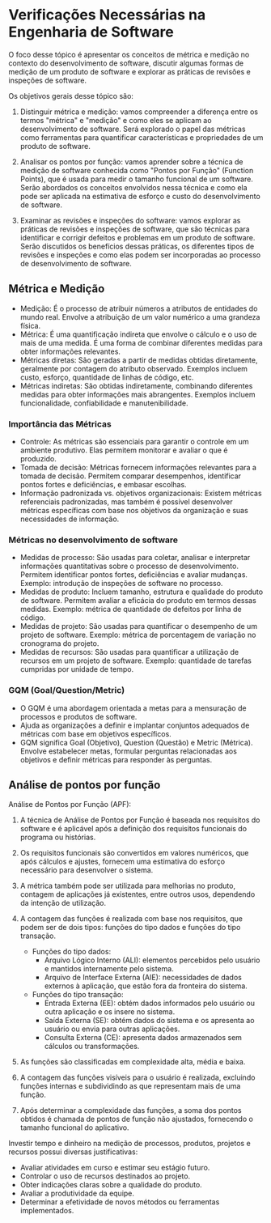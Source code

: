 # Verificações Necessárias na Engenharia de Software

O foco desse tópico é apresentar os conceitos de métrica e medição no contexto do desenvolvimento de software, discutir algumas formas de medição de um produto de software e explorar as práticas de revisões e inspeções de software.

Os objetivos gerais desse tópico são:

1. Distinguir métrica e medição: vamos compreender a diferença entre os termos "métrica" e "medição" e como eles se aplicam ao desenvolvimento de software. Será explorado o papel das métricas como ferramentas para quantificar características e propriedades de um produto de software.

2. Analisar os pontos por função: vamos aprender sobre a técnica de medição de software conhecida como "Pontos por Função" (Function Points), que é usada para medir o tamanho funcional de um software. Serão abordados os conceitos envolvidos nessa técnica e como ela pode ser aplicada na estimativa de esforço e custo do desenvolvimento de software.

3. Examinar as revisões e inspeções do software: vamos explorar as práticas de revisões e inspeções de software, que são técnicas para identificar e corrigir defeitos e problemas em um produto de software. Serão discutidos os benefícios dessas práticas, os diferentes tipos de revisões e inspeções e como elas podem ser incorporadas ao processo de desenvolvimento de software.

## Métrica e Medição

- Medição: É o processo de atribuir números a atributos de entidades do mundo real. Envolve a atribuição de um valor numérico a uma grandeza física.
- Métrica: É uma quantificação indireta que envolve o cálculo e o uso de mais de uma medida. É uma forma de combinar diferentes medidas para obter informações relevantes.
- Métricas diretas: São geradas a partir de medidas obtidas diretamente, geralmente por contagem do atributo observado. Exemplos incluem custo, esforço, quantidade de linhas de código, etc.
- Métricas indiretas: São obtidas indiretamente, combinando diferentes medidas para obter informações mais abrangentes. Exemplos incluem funcionalidade, confiabilidade e manutenibilidade.

### Importância das Métricas

- Controle: As métricas são essenciais para garantir o controle em um ambiente produtivo. Elas permitem monitorar e avaliar o que é produzido.
- Tomada de decisão: Métricas fornecem informações relevantes para a tomada de decisão. Permitem comparar desempenhos, identificar pontos fortes e deficiências, e embasar escolhas.
- Informação padronizada vs. objetivos organizacionais: Existem métricas referenciais padronizadas, mas também é possível desenvolver métricas específicas com base nos objetivos da organização e suas necessidades de informação.

### Métricas no desenvolvimento de software

- Medidas de processo: São usadas para coletar, analisar e interpretar informações quantitativas sobre o processo de desenvolvimento. Permitem identificar pontos fortes, deficiências e avaliar mudanças. Exemplo: introdução de inspeções de software no processo.
- Medidas de produto: Incluem tamanho, estrutura e qualidade do produto de software. Permitem avaliar a eficácia do produto em termos dessas medidas. Exemplo: métrica de quantidade de defeitos por linha de código.
- Medidas de projeto: São usadas para quantificar o desempenho de um projeto de software. Exemplo: métrica de porcentagem de variação no cronograma do projeto.
- Medidas de recursos: São usadas para quantificar a utilização de recursos em um projeto de software. Exemplo: quantidade de tarefas cumpridas por unidade de tempo.

### GQM (Goal/Question/Metric)

- O GQM é uma abordagem orientada a metas para a mensuração de processos e produtos de software.
- Ajuda as organizações a definir e implantar conjuntos adequados de métricas com base em objetivos específicos.
- GQM significa Goal (Objetivo), Question (Questão) e Metric (Métrica). Envolve estabelecer metas, formular perguntas relacionadas aos objetivos e definir métricas para responder às perguntas.

## Análise de pontos por função

Análise de Pontos por Função (APF):

1. A técnica de Análise de Pontos por Função é baseada nos requisitos do software e é aplicável após a definição dos requisitos funcionais do programa ou histórias.
2. Os requisitos funcionais são convertidos em valores numéricos, que após cálculos e ajustes, fornecem uma estimativa do esforço necessário para desenvolver o sistema.
3. A métrica também pode ser utilizada para melhorias no produto, contagem de aplicações já existentes, entre outros usos, dependendo da intenção de utilização.
4. A contagem das funções é realizada com base nos requisitos, que podem ser de dois tipos: funções do tipo dados e funções do tipo transação.
    - Funções do tipo dados:
        - Arquivo Lógico Interno (ALI): elementos percebidos pelo usuário e mantidos internamente pelo sistema.
        - Arquivo de Interface Externa (AIE): necessidades de dados externos à aplicação, que estão fora da fronteira do sistema.
    - Funções do tipo transação:
        - Entrada Externa (EE): obtém dados informados pelo usuário ou outra aplicação e os insere no sistema.
        - Saída Externa (SE): obtém dados do sistema e os apresenta ao usuário ou envia para outras aplicações.
        - Consulta Externa (CE): apresenta dados armazenados sem cálculos ou transformações.

5. As funções são classificadas em complexidade alta, média e baixa.
6. A contagem das funções visíveis para o usuário é realizada, excluindo funções internas e subdividindo as que representam mais de uma função.
7. Após determinar a complexidade das funções, a soma dos pontos obtidos é chamada de pontos de função não ajustados, fornecendo o tamanho funcional do aplicativo.

Investir tempo e dinheiro na medição de processos, produtos, projetos e recursos possui diversas justificativas:

- Avaliar atividades em curso e estimar seu estágio futuro.
- Controlar o uso de recursos destinados ao projeto.
- Obter indicações claras sobre a qualidade do produto.
- Avaliar a produtividade da equipe.
- Determinar a efetividade de novos métodos ou ferramentas implementados.
